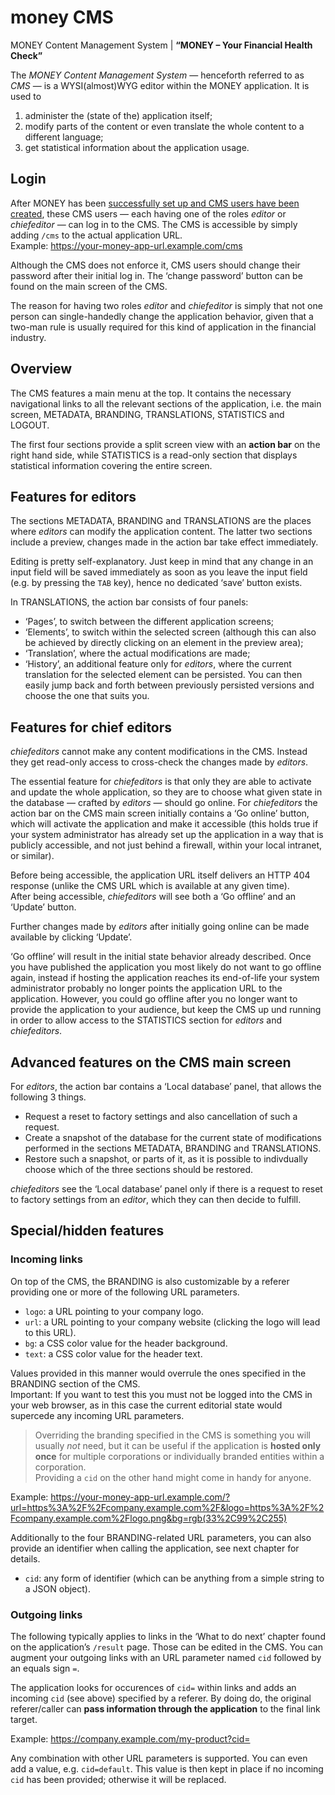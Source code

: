 # money CMS

MONEY Content Management System | __“MONEY – Your Financial Health Check”__

The _MONEY Content Management System_ — henceforth referred to as _CMS_ — is a WYSI(almost)WYG editor within the MONEY application. It is used to

1. administer the (state of the) application itself;
2. modify parts of the content or even translate the whole content to a different language;
3. get statistical information about the application usage.


## Login

After MONEY has been [successfully set up and CMS users have been created](../README.md), these CMS users — each having one of the roles _editor_ or _chiefeditor_ — can log in to the CMS. The CMS is accessible by simply adding `/cms` to the actual application URL.  
Example: https://your-money-app-url.example.com/cms

Although the CMS does not enforce it, CMS users should change their password after their initial log in. The ‘change password’ button can be found on the main screen of the CMS.

The reason for having two roles _editor_ and _chiefeditor_ is simply that not one person can single-handedly change the application behavior, given that a two-man rule is usually required for this kind of application in the financial industry.


## Overview

The CMS features a main menu at the top. It contains the necessary navigational links to all the relevant sections of the application, i.e. the main screen, METADATA, BRANDING, TRANSLATIONS, STATISTICS and LOGOUT.

The first four sections provide a split screen view with an __action bar__ on the right hand side, while STATISTICS is a read-only section that displays statistical information covering the entire screen.


## Features for editors

The sections METADATA, BRANDING and TRANSLATIONS are the places where _editors_  can modify the application content.
The latter two sections include a preview, changes made in the action bar take effect immediately.

Editing is pretty self-explanatory. Just keep in mind that any change in an input field will be saved immediately as soon as you leave the input field (e.g. by pressing the `TAB` key), hence no dedicated ‘save’ button exists.

In TRANSLATIONS, the action bar consists of four panels:

  * ‘Pages’, to switch between the different application screens;
  * ‘Elements’, to switch within the selected screen (although this can also be achieved by directly clicking on an element in the preview area);
  * ‘Translation’, where the actual modifications are made;
  * ‘History’, an additional feature only for _editors_, where the current translation for the selected element can be persisted. You can then easily jump back and forth between previously persisted versions and choose the one that suits you.


## Features for chief editors

_chiefeditors_ cannot make any content modifications in the CMS. Instead they get read-only access to cross-check the changes made by _editors_.

The essential feature for _chiefeditors_ is that only they are able to activate and update the whole application, so they are to choose what given state in the database — crafted by _editors_ — should go online.
For _chiefeditors_ the action bar on the CMS main screen initially contains a ‘Go online’ button, which will activate the application and make it accessible (this holds true if your system administrator has already set up the application in a way that is publicly accessible, and not just behind a firewall, within your local intranet, or similar).

Before being accessible, the application URL itself delivers an HTTP 404 response (unlike the CMS URL which is available at any given time).  
After being accessible, _chiefeditors_ will see both a ‘Go offline’ and an ‘Update’ button.

Further changes made by _editors_ after initially going online can be made available by clicking ‘Update’.

‘Go offline’ will result in the initial state behavior already described.
Once you have published the application you most likely do not want to go offline again, instead if hosting the application reaches its end-of-life your system administrator probably no longer points the application URL to the application.
However, you could go offline after you no longer want to provide the application to your audience, but keep the CMS up und running in order to allow access to the STATISTICS section for _editors_ and _chiefeditors_.


## Advanced features on the CMS main screen

For _editors_, the action bar contains a ‘Local database’ panel, that allows the following 3 things.

  * Request a reset to factory settings and also cancellation of such a request.
  * Create a snapshot of the database for the current state of modifications performed in the sections METADATA, BRANDING and TRANSLATIONS.
  * Restore such a snapshot, or parts of it, as it is possible to indivdually choose which of the three sections should be restored.

_chiefeditors_ see the ‘Local database’ panel only if there is a request to reset to factory settings from an _editor_, which they can then decide to fulfill.


## Special/hidden features

### Incoming links

On top of the CMS, the BRANDING is also customizable by a referer providing one or more of the following URL parameters.

  * `logo`: a URL pointing to your company logo.
  * `url`: a URL pointing to your company website (clicking the logo will lead to this URL).
  * `bg`: a CSS color value for the header background.
  * `text`: a CSS color value for the header text.

Values provided in this manner would overrule the ones specified in the BRANDING section of the CMS.  
Important: If you want to test this you must not be logged into the CMS in your web browser, as in this case the current editorial state would supercede any incoming URL parameters.

> Overriding the branding specified in the CMS is something you will usually _not_ need, but it can be useful if the application is __hosted only once__ for multiple corporations or individually branded entities within a corporation.  
> Providing a `cid` on the other hand might come in handy for anyone.

Example: https://your-money-app-url.example.com/?url=https%3A%2F%2Fcompany.example.com%2F&logo=https%3A%2F%2Fcompany.example.com%2Flogo.png&bg=rgb(33%2C99%2C255)

Additionally to the four BRANDING-related URL parameters, you can also provide an identifier when calling the application, see next chapter for details.

  * `cid`: any form of identifier (which can be anything from a simple string to a JSON object).

### Outgoing links

The following typically applies to links in the ‘What to do next’ chapter found on the application’s `/result` page. Those can be edited in the CMS.
You can augment your outgoing links with an URL parameter named `cid` followed by an equals sign `=`.

The application looks for occurences of `cid=` within links and adds an incoming `cid` (see above) specified by a referer. By doing do, the original referer/caller can __pass information through the application__ to the final link target.

Example: https://company.example.com/my-product?cid=

Any combination with other URL parameters is supported. You can even add a value, e.g. `cid=default`. This value is then kept in place if no incoming `cid` has been provided; otherwise it will be replaced.
